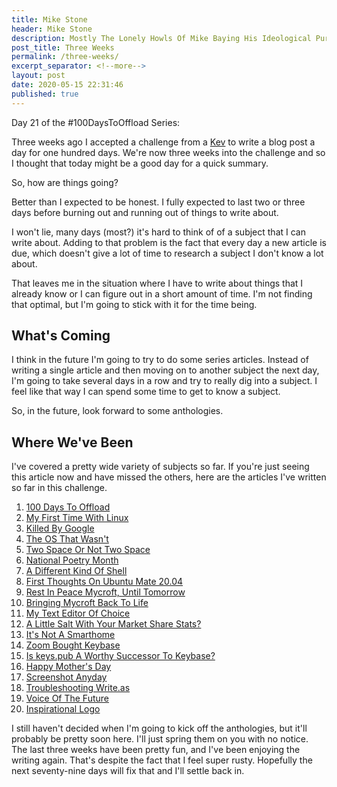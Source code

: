 ```yaml
---
title: Mike Stone
header: Mike Stone
description: Mostly The Lonely Howls Of Mike Baying His Ideological Purity At The Moon
post_title: Three Weeks
permalink: /three-weeks/
excerpt_separator: <!--more-->
layout: post
date: 2020-05-15 22:31:46
published: true
---
```


Day 21 of the #100DaysToOffload Series:

Three weeks ago I accepted a challenge from a [Kev](https://fosstodon.org/@kev) to write a blog post a day for one hundred days. We're now three weeks into the challenge and so I thought that today might be a good day for a quick summary.

<!--more-->

So, how are things going?

Better than I expected to be honest. I fully expected to last two or three days before burning out and running out of things to write about. 

I won't lie, many days (most?) it's hard to think of of a subject that I can write about. Adding to that problem is the fact that every day a new article is due, which doesn't give a lot of time to research a subject I don't know a lot about.

That leaves me in the situation where I have to write about things that I already know or I can figure out in a short amount of time. I'm not finding that optimal, but I'm going to stick with it for the time being. 

## What's Coming

I think in the future I'm going to try to do some series articles. Instead of writing a single article and then moving on to another subject the next day, I'm going to take several days in a row and try to really dig into a subject. I feel like that way I can spend some time to get to know a subject.

So, in the future, look forward to some anthologies.

## Where We've Been

I've covered a pretty wide variety of subjects so far. If you're just seeing this article now and have missed the others, here are the articles I've written so far in this challenge.

1. [100 Days To Offload](https://mikestone.me/100-days-to-offload-day-1)
2. [My First Time With Linux](https://mikestone.me/my-first-time-with-linux-day-2)
3. [Killed By Google](https://mikestone.me/killed-by-google-day-3)
4. [The OS That Wasn't](https://mikestone.me/the-os-that-wasnt-day-4)
5. [Two Space Or Not Two Space](https://mikestone.me/two-space-or-not-two-space-day-5)
6. [National Poetry Month](https://mikestone.me/national-poetry-month)
7. [A Different Kind Of Shell](https://mikestone.me/a-different-kind-of-shell)
8. [First Thoughts On Ubuntu Mate 20.04](https://mikestone.me/first-thoughts-on-ubuntu-mate-20-04)
9. [Rest In Peace Mycroft, Until Tomorrow](https://mikestone.me/rest-in-peace-mycroft-until-tomorrow)
10. [Bringing Mycroft Back To Life](https://mikestone.me/bringing-mycroft-back-to-life)
11. [My Text Editor Of Choice](https://mikestone.me/my-text-editor-of-choice)
12. [A Little Salt With Your Market Share Stats?](https://mikestone.me/a-little-salt-with-your-market-share-stats)
13. [It's Not A Smarthome](https://mikestone.me/its-not-a-smarthome)
14. [Zoom Bought Keybase](https://mikestone.me/zoom-bought-keybase)
15. [Is keys.pub A Worthy Successor To Keybase?](https://mikestone.me/is-keys-pub-a-worthy-successor-to-keybase)
16. [Happy Mother's Day](https://mikestone.me/happy-mothers-day)
17. [Screenshot Anyday](https://mikestone.me/screenshot-anyday)
18. [Troubleshooting Write.as](https://mikestone.me/troubleshooting-write-as)
19. [Voice Of The Future](https://mikestone.me/voice-of-the-future)
20. [Inspirational Logo](https://mikestone.me/inspirational-logo)

I still haven't decided when I'm going to kick off the anthologies, but it'll probably be pretty soon here. I'll just spring them on you with no notice. The last three weeks have been pretty fun, and I've been enjoying the writing again. That's despite the fact that I feel super rusty. Hopefully the next seventy-nine days will fix that and I'll settle back in.